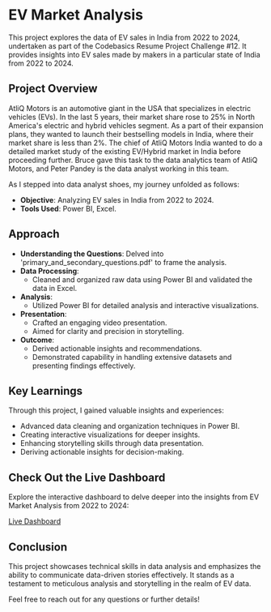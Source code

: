 # EV Market Analysis

This project explores the data of EV sales in India from 2022 to 2024, undertaken as part of the Codebasics Resume Project Challenge #12. It provides insights into EV sales made by makers in a particular state of India from 2022 to 2024. 

## Project Overview

AtliQ Motors is an automotive giant in the USA that specializes in electric vehicles (EVs). In the last 5 years, their market share rose to 25% in North America's electric and hybrid vehicles segment. As a part of their expansion plans, they wanted to launch their bestselling models in India, where their market share is less than 2%. The chief of AtliQ Motors India wanted to do a detailed market study of the existing EV/Hybrid market in India before proceeding further. Bruce gave this task to the data analytics team of AtliQ Motors, and Peter Pandey is the data analyst working in this team.

As I stepped into data analyst shoes, my journey unfolded as follows:

- **Objective**: Analyzing EV sales in India from 2022 to 2024.
- **Tools Used**: Power BI, Excel.
  
## Approach

- **Understanding the Questions**: Delved into 'primary_and_secondary_questions.pdf' to frame the analysis.
- **Data Processing**:
  - Cleaned and organized raw data using Power BI and validated the data in Excel.
- **Analysis**:
  - Utilized Power BI for detailed analysis and interactive visualizations.
- **Presentation**:
  - Crafted an engaging video presentation.
  - Aimed for clarity and precision in storytelling.
- **Outcome**:
  - Derived actionable insights and recommendations.
  - Demonstrated capability in handling extensive datasets and presenting findings effectively.

## Key Learnings

Through this project, I gained valuable insights and experiences:

- Advanced data cleaning and organization techniques in Power BI.
- Creating interactive visualizations for deeper insights.
- Enhancing storytelling skills through data presentation.
- Deriving actionable insights for decision-making.

## Check Out the Live Dashboard

Explore the interactive dashboard to delve deeper into the insights from EV Market Analysis from 2022 to 2024:

[Live Dashboard](https://app.powerbi.com/view?r=eyJrIjoiZTAzMjFhZjQtNjVmYi00YzRjLThiMzQtMWJiY2MwNzk5YjA3IiwidCI6ImM2ZTU0OWIzLTVmNDUtNDAzMi1hYWU5LWQ0MjQ0ZGM1YjJjNCJ9)

## Conclusion

This project showcases technical skills in data analysis and emphasizes the ability to communicate data-driven stories effectively. It stands as a testament to meticulous analysis and storytelling in the realm of EV data.

Feel free to reach out for any questions or further details!
